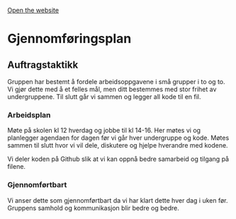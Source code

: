 [Open the website](https://blackcapcoder.github.io/future-webproj/forside.html)

# Gjennomføringsplan

## Auftragstaktikk

Gruppen har bestemt å fordele arbeidsoppgavene i små grupper i to og to. Vi gjør dette med å et felles mål, men ditt bestemmes med stor frihet av undergruppene. Til slutt går vi sammen og legger all kode til en fil.

### Arbeidsplan
Møte på skolen kl 12 hverdag og jobbe til  kl 14-16. Her møtes vi og planlegger agendaen for dagen før vi går hver undergruppe og kode. Møtes sammen til slutt hvor vi vil dele, diskutere og hjelpe hverandre med kodene.

Vi deler koden på Github slik at vi kan oppnå bedre samarbeid og tilgang på filene. 

### Gjennomførtbart
Vi anser dette som gjennomførtbart da vi har klart dette hver dag i uken før.
Gruppens samhold og kommunikasjon blir bedre og bedre.
